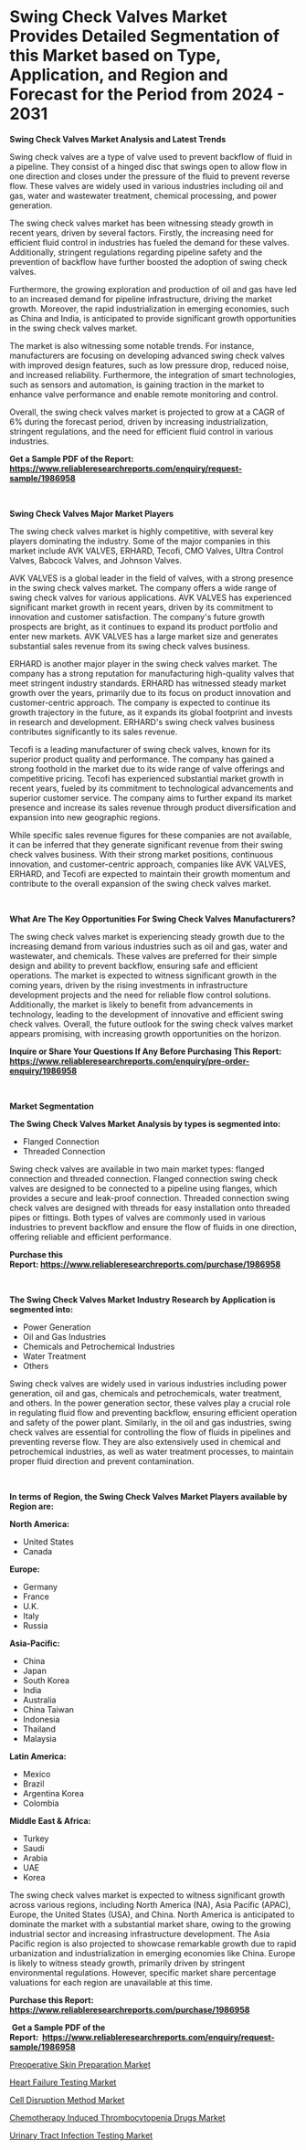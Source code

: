 <p><h1>Swing Check Valves Market Provides Detailed Segmentation of this Market based on Type, Application, and Region and Forecast for the Period from 2024 - 2031</h1></p><p><strong>Swing Check Valves Market Analysis and Latest Trends</strong></p>
<p><p>Swing check valves are a type of valve used to prevent backflow of fluid in a pipeline. They consist of a hinged disc that swings open to allow flow in one direction and closes under the pressure of the fluid to prevent reverse flow. These valves are widely used in various industries including oil and gas, water and wastewater treatment, chemical processing, and power generation.</p><p>The swing check valves market has been witnessing steady growth in recent years, driven by several factors. Firstly, the increasing need for efficient fluid control in industries has fueled the demand for these valves. Additionally, stringent regulations regarding pipeline safety and the prevention of backflow have further boosted the adoption of swing check valves.</p><p>Furthermore, the growing exploration and production of oil and gas have led to an increased demand for pipeline infrastructure, driving the market growth. Moreover, the rapid industrialization in emerging economies, such as China and India, is anticipated to provide significant growth opportunities in the swing check valves market.</p><p>The market is also witnessing some notable trends. For instance, manufacturers are focusing on developing advanced swing check valves with improved design features, such as low pressure drop, reduced noise, and increased reliability. Furthermore, the integration of smart technologies, such as sensors and automation, is gaining traction in the market to enhance valve performance and enable remote monitoring and control.</p><p>Overall, the swing check valves market is projected to grow at a CAGR of 6% during the forecast period, driven by increasing industrialization, stringent regulations, and the need for efficient fluid control in various industries.</p></p>
<p><strong>Get a Sample PDF of the Report:&nbsp; <a href="https://www.reliableresearchreports.com/enquiry/request-sample/1986958">https://www.reliableresearchreports.com/enquiry/request-sample/1986958</a></strong></p>
<p>&nbsp;</p>
<p><strong>Swing Check Valves Major Market Players</strong></p>
<p><p>The swing check valves market is highly competitive, with several key players dominating the industry. Some of the major companies in this market include AVK VALVES, ERHARD, Tecofi, CMO Valves, Ultra Control Valves, Babcock Valves, and Johnson Valves.</p><p>AVK VALVES is a global leader in the field of valves, with a strong presence in the swing check valves market. The company offers a wide range of swing check valves for various applications. AVK VALVES has experienced significant market growth in recent years, driven by its commitment to innovation and customer satisfaction. The company's future growth prospects are bright, as it continues to expand its product portfolio and enter new markets. AVK VALVES has a large market size and generates substantial sales revenue from its swing check valves business.</p><p>ERHARD is another major player in the swing check valves market. The company has a strong reputation for manufacturing high-quality valves that meet stringent industry standards. ERHARD has witnessed steady market growth over the years, primarily due to its focus on product innovation and customer-centric approach. The company is expected to continue its growth trajectory in the future, as it expands its global footprint and invests in research and development. ERHARD's swing check valves business contributes significantly to its sales revenue.</p><p>Tecofi is a leading manufacturer of swing check valves, known for its superior product quality and performance. The company has gained a strong foothold in the market due to its wide range of valve offerings and competitive pricing. Tecofi has experienced substantial market growth in recent years, fueled by its commitment to technological advancements and superior customer service. The company aims to further expand its market presence and increase its sales revenue through product diversification and expansion into new geographic regions.</p><p>While specific sales revenue figures for these companies are not available, it can be inferred that they generate significant revenue from their swing check valves business. With their strong market positions, continuous innovation, and customer-centric approach, companies like AVK VALVES, ERHARD, and Tecofi are expected to maintain their growth momentum and contribute to the overall expansion of the swing check valves market.</p></p>
<p>&nbsp;</p>
<p><strong>What Are The Key Opportunities For Swing Check Valves Manufacturers?</strong></p>
<p><p>The swing check valves market is experiencing steady growth due to the increasing demand from various industries such as oil and gas, water and wastewater, and chemicals. These valves are preferred for their simple design and ability to prevent backflow, ensuring safe and efficient operations. The market is expected to witness significant growth in the coming years, driven by the rising investments in infrastructure development projects and the need for reliable flow control solutions. Additionally, the market is likely to benefit from advancements in technology, leading to the development of innovative and efficient swing check valves. Overall, the future outlook for the swing check valves market appears promising, with increasing growth opportunities on the horizon.</p></p>
<p><strong>Inquire or Share Your Questions If Any Before Purchasing This Report: <a href="https://www.reliableresearchreports.com/enquiry/pre-order-enquiry/1986958">https://www.reliableresearchreports.com/enquiry/pre-order-enquiry/1986958</a></strong></p>
<p>&nbsp;</p>
<p><strong>Market Segmentation</strong></p>
<p><strong>The Swing Check Valves Market Analysis by types is segmented into:</strong></p>
<p><ul><li>Flanged Connection</li><li>Threaded Connection</li></ul></p>
<p><p>Swing check valves are available in two main market types: flanged connection and threaded connection. Flanged connection swing check valves are designed to be connected to a pipeline using flanges, which provides a secure and leak-proof connection. Threaded connection swing check valves are designed with threads for easy installation onto threaded pipes or fittings. Both types of valves are commonly used in various industries to prevent backflow and ensure the flow of fluids in one direction, offering reliable and efficient performance.</p></p>
<p><strong>Purchase this Report:&nbsp;<a href="https://www.reliableresearchreports.com/purchase/1986958">https://www.reliableresearchreports.com/purchase/1986958</a></strong></p>
<p>&nbsp;</p>
<p><strong>The Swing Check Valves Market Industry Research by Application is segmented into:</strong></p>
<p><ul><li>Power Generation</li><li>Oil and Gas Industries</li><li>Chemicals and Petrochemical Industries</li><li>Water Treatment</li><li>Others</li></ul></p>
<p><p>Swing check valves are widely used in various industries including power generation, oil and gas, chemicals and petrochemicals, water treatment, and others. In the power generation sector, these valves play a crucial role in regulating fluid flow and preventing backflow, ensuring efficient operation and safety of the power plant. Similarly, in the oil and gas industries, swing check valves are essential for controlling the flow of fluids in pipelines and preventing reverse flow. They are also extensively used in chemical and petrochemical industries, as well as water treatment processes, to maintain proper fluid direction and prevent contamination.</p></p>
<p>&nbsp;</p>
<p><strong>In terms of Region, the Swing Check Valves Market Players available by Region are:</strong></p>
<p>
    <p> <strong> North America: </strong>
        <ul>
            <li>United States</li>
            <li>Canada</li>
        </ul>
        </p> 
    <p> <strong> Europe: </strong>
        <ul>
            <li>Germany</li>
            <li>France</li>
            <li>U.K.</li>
            <li>Italy</li>
            <li>Russia</li>
        </ul>
        </p> 
    <p> <strong> Asia-Pacific: </strong>
        <ul>
            <li>China</li>
            <li>Japan</li>
            <li>South Korea</li>
            <li>India</li>
            <li>Australia</li>
            <li>China Taiwan</li>
            <li>Indonesia</li>
            <li>Thailand</li>
            <li>Malaysia</li>
        </ul>
        </p> 
    <p> <strong> Latin America: </strong>
        <ul>
            <li>Mexico</li>
            <li>Brazil</li>
            <li>Argentina Korea</li>
            <li>Colombia</li>
        </ul>
        </p> 
    <p> <strong> Middle East & Africa: </strong>
        <ul>
            <li>Turkey</li>
            <li>Saudi</li>
            <li>Arabia</li>
            <li>UAE</li>
            <li>Korea</li>
        </ul>
    </p>
    </p>
<p><p>The swing check valves market is expected to witness significant growth across various regions, including North America (NA), Asia Pacific (APAC), Europe, the United States (USA), and China. North America is anticipated to dominate the market with a substantial market share, owing to the growing industrial sector and increasing infrastructure development. The Asia Pacific region is also projected to showcase remarkable growth due to rapid urbanization and industrialization in emerging economies like China. Europe is likely to witness steady growth, primarily driven by stringent environmental regulations. However, specific market share percentage valuations for each region are unavailable at this time.</p></p>
<p><strong>Purchase this Report: <a href="https://www.reliableresearchreports.com/purchase/1986958">https://www.reliableresearchreports.com/purchase/1986958</a></strong></p>
<p>&nbsp;<strong>Get a Sample PDF of the Report:&nbsp;&nbsp;<a href="https://www.reliableresearchreports.com/enquiry/request-sample/1986958">https://www.reliableresearchreports.com/enquiry/request-sample/1986958</a></strong></p>
<p><strong></strong></p>
<p><p><a href="https://medium.com/@sarahhopkins94/preoperative-skin-preparation-market-size-market-outlook-and-market-forecast-2023-to-2030-9071be94e41e">Preoperative Skin Preparation Market</a></p><p><a href="https://medium.com/@sarahhopkins94/heart-failure-testing-market-analysis-and-sze-forecasted-for-period-from-2023-to-2030-8bbd125b575b">Heart Failure Testing Market</a></p><p><a href="https://medium.com/@sarahhopkins94/analyzing-cell-disruption-method-market-global-industry-perspective-and-forecast-2023-to-2030-198a4551db9d">Cell Disruption Method Market</a></p><p><a href="https://medium.com/@sarahhopkins94/chemotherapy-induced-thrombocytopenia-drugs-market-the-key-to-successful-business-strategy-b9e9f065a59b">Chemotherapy Induced Thrombocytopenia Drugs Market</a></p><p><a href="https://medium.com/@sarahhopkins94/urinary-tract-infection-testing-market-analysis-and-sze-forecasted-for-period-from-2023-to-2030-504e5fde5203">Urinary Tract Infection Testing Market</a></p></p>